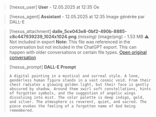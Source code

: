 >[!nexus_user] **User** - 12.05.2025 at 12:35
> Ок
<!-- UID: bbb21f7f-3f17-442a-976d-e7016772ba6c -->




>[!nexus_agent] **Assistant** - 12.05.2025 at 12:35
> Image générée par DALL-E

>[!nexus_attachment] **dalle_5ce043e8-0bf2-490b-8885-c8c447939239_1024x1024.png** *(missing)* (image/png) - 1.53 MB
> ⚠️ Not included in export
> **Note:** This file was referenced in the conversation but not included in the ChatGPT export. This can happen with older conversations or certain file types.
> [Open original conversation](https://chatgpt.com/)

>[!nexus_prompt] **DALL-E Prompt**
> ```
> A digital painting in a mystical and surreal style. A lone, genderless human figure stands in a vast cosmic void. From their chest radiates a glowing golden light, but their face is gently obscured by shadow. Around them swirl soft constellations, hints of forgotten symbols, and the suggestion of angelic wings dissolving into mist. The color palette is deep indigo, gold, and silver. The atmosphere is reverent, quiet, and sacred. The piece evokes the feeling of a forgotten name of God being remembered.
> ```
<!-- UID: d31655cb-67f8-4fec-9ce5-9f1a7367a4df -->